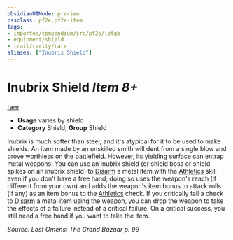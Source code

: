 ```yaml
---
obsidianUIMode: preview
cssclass: pf2e,pf2e-item
tags:
- imported/compendium/src/pf2e/lotgb
- equipment/shield
- trait/rarity/rare
aliases: ["Inubrix Shield"]
---
```

# Inubrix Shield *Item 8+*  
[rare](rare.md)  

- **Usage** varies by shield
- **Category** Shield; **Group** Shield 

Inubrix is much softer than steel, and it's atypical for it to be used to make shields. An item made by an unskilled smith will dent from a single blow and prove worthless on the battlefield. However, its yielding surface can entrap metal weapons. You can use an inubrix shield (or shield boss or shield spikes on an inubrix shield) to [Disarm](rules/actions/disarm.md) a metal item with the [Athletics](../../skills.md#Athletics) skill even if you don't have a free hand; doing so uses the weapon's reach (if different from your own) and adds the weapon's item bonus to attack rolls (if any) as an item bonus to the [Athletics](../../skills.md#Athletics) check. If you critically fail a check to [Disarm](rules/actions/disarm.md) a metal item using the weapon, you can drop the weapon to take the effects of a failure instead of a critical failure. On a critical success, you still need a free hand if you want to take the item.

*Source: Lost Omens: The Grand Bazaar p. 99*